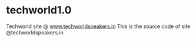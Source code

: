 # techworld1.0
Techworld site @ www.techworldspeakers.in
This is the source code of site @techworldspeakers.in
